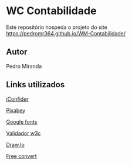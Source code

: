 # WC Contabilidade
Este repositório hospeda o projeto do site https://pedromr364.github.io/WM-Contabilidade/
## Autor
Pedro Miranda
## Links utilizados
[iConfider](https://www.iconfinder.com/)

[Pixabey](https://pixabay.com/pt/)

[Google fonts](https://fonts.google.com/)

[Validador w3c](https://validator.w3.org/)

[Draw.Io](https://app.diagrams.net/)

[Free convert](https://www.freeconvert.com/pt)
